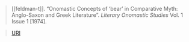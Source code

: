 > [[feldman-t]]. “Onomastic Concepts of ‘bear’ in Comparative Myth: Anglo-Saxon and Greek Literature”. *Literary Onomastic Studies* Vol. 1 Issue 1 [1974].

> [URI](http://hdl.handle.net/20.500.12648/2849)

